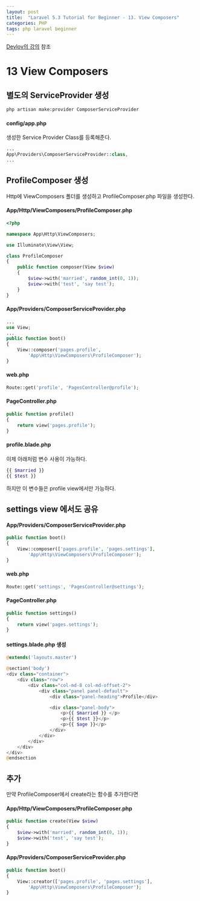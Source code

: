```yaml
---
layout: post
title:  "Laravel 5.3 Tutorial for Beginner - 13. View Composers"
categories: PHP
tags: php laravel beginner
---
```

[Devlov의 강의](https://www.youtube.com/watch?v=RvtARi5BlF0&index=13&list=PL3ZhWMazGi9IYymniZgqwnYuPFDvaEHJb) 참조

# 13 View Composers

## 별도의 ServiceProvider 생성

```bash
php artisan make:provider ComposerServiceProvider
```

#### config/app.php

생성한 Service Provider Class를 등록해준다.

```php
...
App\Providers\ComposerServiceProvider::class,
...
```

## ProfileComposer 생성

Http에 ViewComposers 폴더를 생성하고 ProfileComposer.php 파일을 생성한다.

#### App/Http/ViewComposers/ProfileComposer.php

```php
<?php

namespace App\Http\ViewComposers;

use Illuminate\View\View;

class ProfileComposer
{
    public function composer(View $view)
    {
        $view->with('married', random_int(0, 1));
        $view->with('test', 'say test');
    }
}
```

#### App/Providers/ComposerServiceProvider.php
```php
...
use View;
...
public function boot()
{
    View::composer('pages.profile',
        'App\Http\ViewComposers\ProfileComposer');
}
```

#### web.php
```php
Route::get('profile', 'PagesController@profile');
```

#### PageController.php
```php
public function profile()
{
    return view('pages.profile');
}
```

#### profile.blade.php
이제 아래처럼 변수 사용이 가능하다.
```php
{{ $married }}
{{ $test }}
```

하지만 이 변수들은 profile view에서만 가능하다.

## settings view 에서도 공유

#### App/Providers/ComposerServiceProvider.php
```php
public function boot()
{
    View::composer(['pages.profile', 'pages.settings'],
        'App\Http\ViewComposers\ProfileComposer');
}
```

#### web.php
```php
Route::get('settings', 'PagesController@settings');
```

#### PageController.php
```php
public function settings()
{
    return view('pages.settings');
}
```

#### settings.blade.php 생성
```php
@extends('layouts.master')

@section('body')
<div class="container">
    <div class="row">
        <div class="col-md-8 col-md-offset-2">
            <div class="panel panel-default">
                <div class="panel-heading">Profile</div>

                <div class="panel-body">
                    <p>{{ $married }} </p>
                    <p>{{ $test }}</p>
                    <p>{{ $age }}</p>
                </div>
            </div>
        </div>
    </div>
</div>
@endsection
```

## 추가
만약 ProfileComposer에서 create라는 함수를 추가한다면

#### App/Http/ViewComposers/ProfileComposer.php

```php
public function create(View $view)
{
    $view->with('married', random_int(0, 1));
    $view->with('test', 'say test');
}
```

#### App/Providers/ComposerServiceProvider.php
```php
public function boot()
{
    View::creator(['pages.profile', 'pages.settings'],
        'App\Http\ViewComposers\ProfileComposer');
}
```
